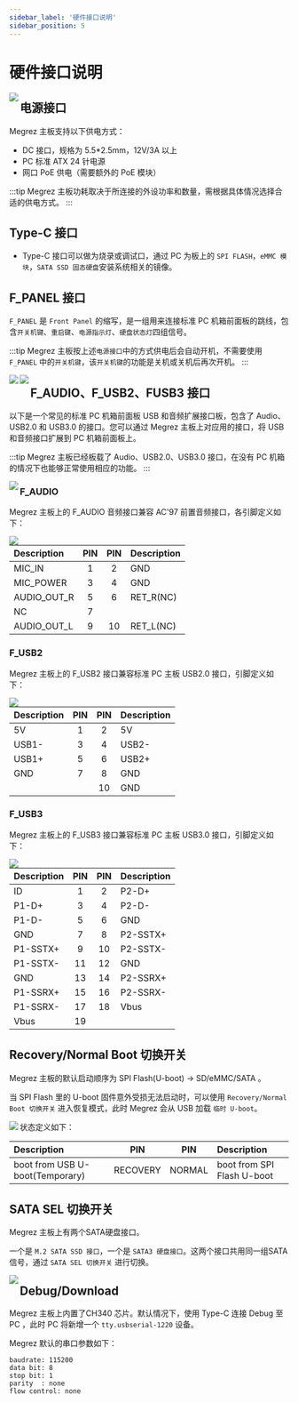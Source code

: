 ```yaml
---
sidebar_label: '硬件接口说明'
sidebar_position: 5
---
```


# 硬件接口说明

<Image src='/docs/megrez/megrez-interface.webp' maxWidth='100%' align='left' />

## 电源接口

Megrez 主板支持以下供电方式：

- DC 接口，规格为 5.5*2.5mm，12V/3A 以上
- PC 标准 ATX 24 针电源
- 网口 PoE 供电（需要额外的 PoE 模块）

:::tip
Megrez 主板功耗取决于所连接的外设功率和数量，需根据具体情况选择合适的供电方式。
:::

## Type-C 接口

- Type-C 接口可以做为烧录或调试口，通过 PC 为板上的 `SPI FLASH`，`eMMC 模块`，`SATA SSD 固态硬盘`安装系统相关的镜像。

## F_PANEL 接口

`F_PANEL` 是 `Front Panel` 的缩写，是一组用来连接标准 PC 机箱前面板的跳线，包含`开关机键`、`重启键`、`电源指示灯`、`硬盘状态灯`四组信号。

:::tip
Megrez 主板按上述`电源接口`中的方式供电后会自动开机，不需要使用 `F_PANEL` 中的`开关机键`，该`开关机键`的功能是关机或关机后再次开机。
:::

<Image src='/docs/jupiter/jupiter-interface-f-panel-1.webp' maxWidth='100%' align='left' />

<Image src='/docs/jupiter/jupiter-interface-f-panel-2.webp' maxWidth='100%' align='left' />

## F_AUDIO、F_USB2、FUSB3 接口

以下是一个常见的标准 PC 机箱前面板 USB 和音频扩展接口板，包含了 Audio、USB2.0 和 USB3.0 的接口。您可以通过 Megrez 主板上对应用的接口，将 USB 和音频接口扩展到 PC 机箱前面板上。

:::tip
Megrez 主板已经板载了 Audio、USB2.0、USB3.0 接口，在没有 PC 机箱的情况下也能够正常使用相应的功能。
:::

<Image src='/docs/jupiter/jupiter-interface-f-usb-audio.webp' maxWidth='100%' align='left' />

### F_AUDIO

Megrez 主板上的 F_AUDIO 音频接口兼容 AC'97 前置音频接口，各引脚定义如下：

<Image src='/docs/megrez/megrez-f_audio.webp' maxWidth='100%' align='left' />

<div className='gpio_style'>

| Description | PIN | PIN | Description |
|:------------|:---:|:---:|:------------|
| MIC_IN      | 1   | 2   | GND         |
| MIC_POWER   | 3   | 4   | GND         |
| AUDIO_OUT_R | 5   | 6   | RET_R(NC)   |
| NC          | 7   |     |             |
| AUDIO_OUT_L | 9   | 10  | RET_L(NC)   |

</div>

### F_USB2

Megrez 主板上的 F_USB2 接口兼容标准 PC 主板 USB2.0 接口，引脚定义如下：

<Image src='/docs/megrez/megrez-f_usb2.webp' maxWidth='100%' align='left' />

<div className='gpio_style'>

| Description | PIN | PIN | Description |
|:------------|:---:|:---:|:------------|
| 5V          | 1   | 2   | 5V          |
| USB1-       | 3   | 4   | USB2-       |
| USB1+       | 5   | 6   | USB2+       |
| GND         | 7   | 8   | GND         |
|             |     | 10  | GND         |

</div>

### F_USB3

Megrez 主板上的 F_USB3 接口兼容标准 PC 主板 USB3.0 接口，引脚定义如下：

<Image src='/docs/megrez/megrez-f_usb2.webp' maxWidth='100%' align='left' />

<div className='gpio_style'>

| Description | PIN | PIN | Description |
|:------------|:---:|:---:|:------------|
| ID          | 1   | 2   | P2-D+       |
| P1-D+       | 3   | 4   | P2-D-       |
| P1-D-       | 5   | 6   | GND         |
| GND         | 7   | 8   | P2-SSTX+    |
| P1-SSTX+    | 9   | 10  | P2-SSTX-    |
| P1-SSTX-    | 11  | 12  | GND         |
| GND         | 13  | 14  | P2-SSRX+    |
| P1-SSRX+    | 15  | 16  | P2-SSRX-    |
| P1-SSRX-    | 17  | 18  | Vbus        |
| Vbus        | 19  |     |             |

</div>

## Recovery/Normal Boot 切换开关

Megrez 主板的默认启动顺序为 SPI Flash(U-boot) -> SD/eMMC/SATA 。  

当 SPI Flash 里的 U-boot 固件意外受损无法启动时，可以使用 `Recovery/Normal Boot 切换开关` 进入恢复模式，此时 Megrez 会从 USB 加载 `临时 U-boot`。

<Image src='/docs/megrez/megrez-recovery-switch.webp' maxWidth='100%' align='left' />

状态定义如下：

| Description                     |   PIN    |  PIN   | Description                |
| :------------------------------ | :------: | :----: | :------------------------- |
| boot from USB U-boot(Temporary) | RECOVERY | NORMAL | boot from SPI Flash U-boot |

## SATA SEL 切换开关

Megrez 主板上有两个SATA硬盘接口。

一个是 `M.2 SATA SSD 接口`，一个是 `SATA3 硬盘接口`。这两个接口共用同一组SATA信号，通过 `SATA SEL 切换开关` 进行切换。

<Image src='/docs/megrez/megrez-sata-sel.webp' maxWidth='100%' align='left' />

## Debug/Download

Megrez 主板上内置了CH340 芯片。默认情况下，使用 Type-C 连接 Debug 至 PC ，此时 PC 将新增一个 `tty.usbserial-1220` 设备。

Megrez 默认的串口参数如下：
```
baudrate: 115200
data bit: 8
stop bit: 1
parity  : none
flow control: none
```